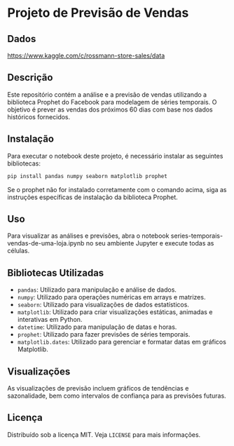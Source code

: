 # Projeto de Previsão de Vendas

## Dados 

https://www.kaggle.com/c/rossmann-store-sales/data

## Descrição
Este repositório contém a análise e a previsão de vendas utilizando a biblioteca Prophet do Facebook para modelagem de séries temporais. O objetivo é prever as vendas dos próximos 60 dias com base nos dados históricos fornecidos.

## Instalação
Para executar o notebook deste projeto, é necessário instalar as seguintes bibliotecas:

```bash
pip install pandas numpy seaborn matplotlib prophet
```
Se o prophet não for instalado corretamente com o comando acima, siga as instruções específicas de instalação da biblioteca Prophet.

## Uso 
Para visualizar as análises e previsões, abra o notebook series-temporais-vendas-de-uma-loja.ipynb no seu ambiente Jupyter e execute todas as células.

## Bibliotecas Utilizadas
- `pandas`: Utilizado para manipulação e análise de dados.
- `numpy`: Utilizado para operações numéricas em arrays e matrizes.
- `seaborn`: Utilizado para visualizações de dados estatísticos.
- `matplotlib`: Utilizado para criar visualizações estáticas, animadas e interativas em Python.
- `datetime`: Utilizado para manipulação de datas e horas.
- `prophet`: Utilizado para fazer previsões de séries temporais.
- `matplotlib.dates`: Utilizado para gerenciar e formatar datas em gráficos Matplotlib.

## Visualizações
As visualizações de previsão incluem gráficos de tendências e sazonalidade, bem como intervalos de confiança para as previsões futuras.

## Licença
Distribuído sob a licença MIT. Veja `LICENSE` para mais informações.


